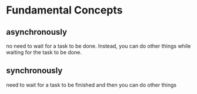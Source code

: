 
# Fundamental Concepts
## asynchronously 
no need to wait for a task to be done. Instead, you can do other things while waiting for the task to be done.

## synchronously 
need to wait for a task to be finished and then you can do other things 